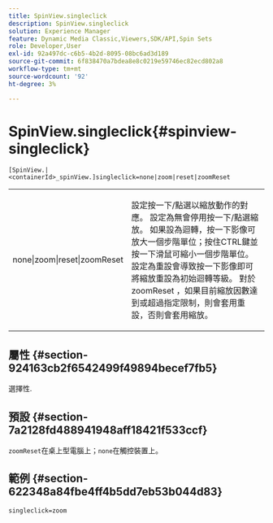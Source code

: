 ```yaml
---
title: SpinView.singleclick
description: SpinView.singleclick
solution: Experience Manager
feature: Dynamic Media Classic,Viewers,SDK/API,Spin Sets
role: Developer,User
exl-id: 92a497dc-c6b5-4b2d-8095-08bc6ad3d189
source-git-commit: 6f838470a7bdea8e8c0219e59746ec82ecd802a8
workflow-type: tm+mt
source-wordcount: '92'
ht-degree: 3%

---
```


# SpinView.singleclick{#spinview-singleclick}

`[SpinView.|<containerId>_spinView.]singleclick=none|zoom|reset|zoomReset`

<table id="table_82C9252157DB41B5B98505855975D2F5"> 
 <tbody> 
  <tr> 
   <td colname="col1"> <p> <span class="codeph"> none|zoom|reset|zoomReset </span> </p> </td> 
   <td colname="col2"> <p> 設定按一下/點選以縮放動作的對應。 設定為<span class="codeph">無</span>會停用按一下/點選縮放。 如果設為<span class="codeph">迴轉</span>，按一下影像可放大一個步階單位；按住CTRL鍵並按一下滑鼠可縮小一個步階單位。 設定為<span class="codeph">重設</span>會導致按一下影像即可將縮放重設為初始迴轉等級。 對於<span class="codeph"> zoomReset </span>，如果目前縮放因數達到或超過指定限制，則會套用重設，否則會套用縮放。 </p> </td> 
  </tr> 
 </tbody> 
</table>

## 屬性 {#section-924163cb2f6542499f49894becef7fb5}

選擇性.

## 預設 {#section-7a2128fd488941948aff18421f533ccf}

`zoomReset`在桌上型電腦上；`none`在觸控裝置上。

## 範例 {#section-622348a84fbe4ff4b5dd7eb53b044d83}

`singleclick=zoom`
